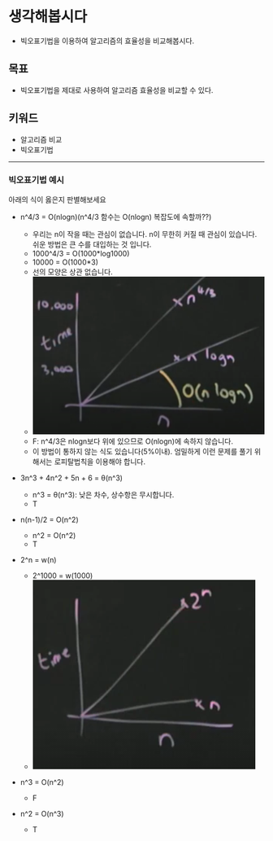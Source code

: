 # 생각해봅시다
- 빅오표기법을 이용하여 알고리즘의 효율성을 비교해봅시다.

## 목표
-   빅오표기법을 제대로 사용하여 알고리즘 효율성을 비교할 수 있다.

## 키워드
- 알고리즘 비교
- 빅오표기법

---

### 빅오표기법 예시
아래의 식이 옳은지 판별해보세요

- n^4/3 = O(nlogn)(n^4/3 함수는 O(nlogn) 복잡도에 속할까??)
    - 우리는 n이 작을 때는 관심이 없습니다. n이 무한히 커질 때 관심이 있습니다. 쉬운 방법은 큰 수를 대입하는 것 입니다.
    - 1000^4/3 = O(1000*log1000)
    - 10000 = O(1000*3) 
    - 선의 모양은 상관 없습니다.
    - ![](image/pro1.png)
    - F: n^4/3은 nlogn보다 위에 있으므로 O(nlogn)에 속하지 않습니다.
    - 이 방법이 통하지 않는 식도 있습니다(5%이내). 엄밀하게 이런 문제를 풀기 위해서는 로피탈법칙을 이용해야 합니다.

- 3n^3 + 4n^2 + 5n + 6 = θ(n^3)
  - n^3 = θ(n^3): 낮은 차수, 상수항은 무시합니다.
  - T

- n(n-1)/2 = O(n^2)
  - n^2 = O(n^2)
  - T

- 2^n = w(n)
  - 2^1000 = w(1000)
  - ![](image/pro4.png)

- n^3 = O(n^2)
  - F

- n^2 = O(n^3)
  - T